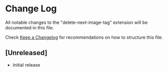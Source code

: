 # Change Log

All notable changes to the "delete-next-image-tag" extension will be documented in this file.

Check [Keep a Changelog](http://keepachangelog.com/) for recommendations on how to structure this file.

## [Unreleased]

- Initial release